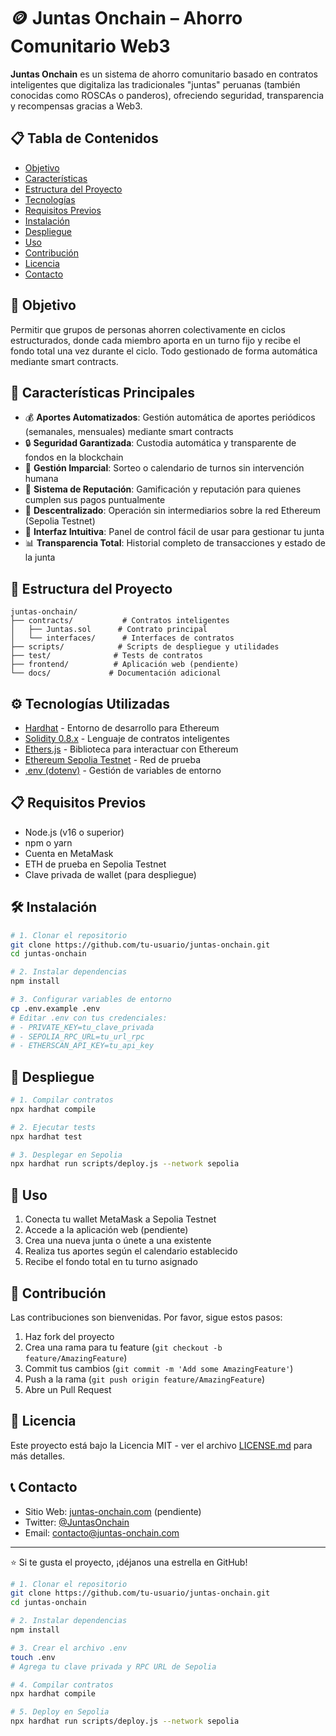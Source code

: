 # 🪙 Juntas Onchain – Ahorro Comunitario Web3

**Juntas Onchain** es un sistema de ahorro comunitario basado en contratos inteligentes que digitaliza las tradicionales "juntas" peruanas (también conocidas como ROSCAs o panderos), ofreciendo seguridad, transparencia y recompensas gracias a Web3.

## 📋 Tabla de Contenidos
- [Objetivo](#-objetivo)
- [Características](#-características-principales)
- [Estructura del Proyecto](#-estructura-del-proyecto)
- [Tecnologías](#-tecnologías-utilizadas)
- [Requisitos Previos](#-requisitos-previos)
- [Instalación](#-instalación)
- [Despliegue](#-despliegue)
- [Uso](#-uso)
- [Contribución](#-contribución)
- [Licencia](#-licencia)
- [Contacto](#-contacto)

## 🚀 Objetivo

Permitir que grupos de personas ahorren colectivamente en ciclos estructurados, donde cada miembro aporta en un turno fijo y recibe el fondo total una vez durante el ciclo. Todo gestionado de forma automática mediante smart contracts.

## 🧩 Características Principales

- 💰 **Aportes Automatizados**: Gestión automática de aportes periódicos (semanales, mensuales) mediante smart contracts
- 🔒 **Seguridad Garantizada**: Custodia automática y transparente de fondos en la blockchain
- 🎯 **Gestión Imparcial**: Sorteo o calendario de turnos sin intervención humana
- 🏅 **Sistema de Reputación**: Gamificación y reputación para quienes cumplen sus pagos puntualmente
- 🔐 **Descentralizado**: Operación sin intermediarios sobre la red Ethereum (Sepolia Testnet)
- 📱 **Interfaz Intuitiva**: Panel de control fácil de usar para gestionar tu junta
- 📊 **Transparencia Total**: Historial completo de transacciones y estado de la junta

## 📁 Estructura del Proyecto

```
juntas-onchain/
├── contracts/           # Contratos inteligentes
│   ├── Juntas.sol      # Contrato principal
│   └── interfaces/      # Interfaces de contratos
├── scripts/            # Scripts de despliegue y utilidades
├── test/              # Tests de contratos
├── frontend/          # Aplicación web (pendiente)
└── docs/             # Documentación adicional
```

## ⚙️ Tecnologías Utilizadas

- [Hardhat](https://hardhat.org/) - Entorno de desarrollo para Ethereum
- [Solidity 0.8.x](https://docs.soliditylang.org/) - Lenguaje de contratos inteligentes
- [Ethers.js](https://docs.ethers.org/) - Biblioteca para interactuar con Ethereum
- [Ethereum Sepolia Testnet](https://sepolia.dev/) - Red de prueba
- [.env (dotenv)](https://www.npmjs.com/package/dotenv) - Gestión de variables de entorno

## 📋 Requisitos Previos

- Node.js (v16 o superior)
- npm o yarn
- Cuenta en MetaMask
- ETH de prueba en Sepolia Testnet
- Clave privada de wallet (para despliegue)

## 🛠️ Instalación

```bash
# 1. Clonar el repositorio
git clone https://github.com/tu-usuario/juntas-onchain.git
cd juntas-onchain

# 2. Instalar dependencias
npm install

# 3. Configurar variables de entorno
cp .env.example .env
# Editar .env con tus credenciales:
# - PRIVATE_KEY=tu_clave_privada
# - SEPOLIA_RPC_URL=tu_url_rpc
# - ETHERSCAN_API_KEY=tu_api_key
```

## 🚀 Despliegue

```bash
# 1. Compilar contratos
npx hardhat compile

# 2. Ejecutar tests
npx hardhat test

# 3. Desplegar en Sepolia
npx hardhat run scripts/deploy.js --network sepolia
```

## 📖 Uso

1. Conecta tu wallet MetaMask a Sepolia Testnet
2. Accede a la aplicación web (pendiente)
3. Crea una nueva junta o únete a una existente
4. Realiza tus aportes según el calendario establecido
5. Recibe el fondo total en tu turno asignado

## 🤝 Contribución

Las contribuciones son bienvenidas. Por favor, sigue estos pasos:

1. Haz fork del proyecto
2. Crea una rama para tu feature (`git checkout -b feature/AmazingFeature`)
3. Commit tus cambios (`git commit -m 'Add some AmazingFeature'`)
4. Push a la rama (`git push origin feature/AmazingFeature`)
5. Abre un Pull Request

## 📄 Licencia

Este proyecto está bajo la Licencia MIT - ver el archivo [LICENSE.md](LICENSE.md) para más detalles.

## 📞 Contacto

- Sitio Web: [juntas-onchain.com](https://juntas-onchain.com) (pendiente)
- Twitter: [@JuntasOnchain](https://twitter.com/JuntasOnchain)
- Email: contacto@juntas-onchain.com

---

⭐️ Si te gusta el proyecto, ¡déjanos una estrella en GitHub!

```bash
# 1. Clonar el repositorio
git clone https://github.com/tu-usuario/juntas-onchain.git
cd juntas-onchain

# 2. Instalar dependencias
npm install

# 3. Crear el archivo .env
touch .env
# Agrega tu clave privada y RPC URL de Sepolia

# 4. Compilar contratos
npx hardhat compile

# 5. Deploy en Sepolia
npx hardhat run scripts/deploy.js --network sepolia
